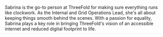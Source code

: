 Sabrina is the go-to person at ThreeFold for making sure everything runs like clockwork. As the Internal and Grid Operations Lead, she's all about keeping things smooth behind the scenes. With a passion for equality, Sabrina plays a key role in bringing ThreeFold's vision of an accessible internet and reduced digital footprint to life.